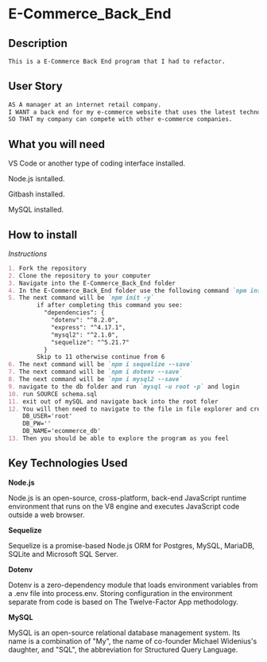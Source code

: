 # E-Commerce_Back_End

## Description
```md
This is a E-Commerce Back End program that I had to refactor.
```

## User Story 

```md
AS A manager at an internet retail company.
I WANT a back end for my e-commerce website that uses the latest technologies.
SO THAT my company can compete with other e-commerce companies.
```

## What you will need

VS Code or another type of coding interface installed.

Node.js isntalled.

Gitbash installed.

MySQL installed.

## How to install

*Instructions*
```md
1. Fork the repository
2. Clone the repository to your computer
3. Navigate into the E-Commerce_Back_End folder
4. In the E-Commerce_Back_End folder use the following command `npm install`
5. The next command will be `npm init -y`
        if after completing this command you see: 
          "dependencies": {
            "dotenv": "^8.2.0",
            "express": "^4.17.1",
            "mysql2": "^2.1.0",
            "sequelize": "^5.21.7"
          }
        Skip to 11 otherwise continue from 6
6. The next command will be `npm i sequelize --save`
7. The next command will be `npm i dotenv --save`
8. The next command will be `npm i mysql2 --save`
9. navigate to the db folder and run `mysql -u root -p` and login
10. run SOURCE schema.sql
11. exit out of mySQL and navigate back into the root foler
12. You will then need to navigate to the file in file explorer and create a .env file like the following and save it:
    DB_USER='root'
    DB_PW=''
    DB_NAME='ecommerce_db'
13. Then you should be able to explore the program as you feel
```

## Key Technologies Used

**Node.js**

Node.js is an open-source, cross-platform, back-end JavaScript runtime environment that runs on the V8 engine and executes JavaScript code outside a web browser.

**Sequelize**

Sequelize is a promise-based Node.js ORM for Postgres, MySQL, MariaDB, SQLite and Microsoft SQL Server.

**Dotenv**

Dotenv is a zero-dependency module that loads environment variables from a .env file into process.env. Storing configuration in the environment separate from code is based on The Twelve-Factor App methodology.

**MySQL**

MySQL is an open-source relational database management system. Its name is a combination of "My", the name of co-founder Michael Widenius's daughter, and "SQL", the abbreviation for Structured Query Language.
